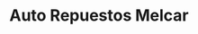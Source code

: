---
title: "Auto Repuestos Melcar"
url: /orotina/auto-repuestos-melcar/
shop: piezas de automóviles
---
